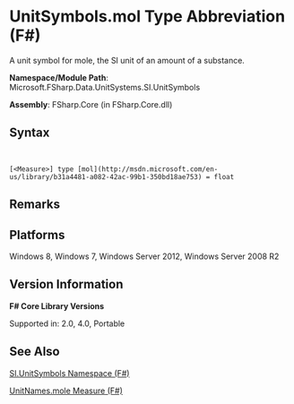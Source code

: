 # UnitSymbols.mol Type Abbreviation (F#)

A unit symbol for mole, the SI unit of an amount of a substance.

**Namespace/Module Path**: Microsoft.FSharp.Data.UnitSystems.SI.UnitSymbols

**Assembly**: FSharp.Core (in FSharp.Core.dll)


## Syntax


```


[<Measure>] type [mol](http://msdn.microsoft.com/en-us/library/b31a4481-a082-42ac-99b1-350bd18ae753) = float

```



## Remarks

## Platforms
Windows 8, Windows 7, Windows Server 2012, Windows Server 2008 R2


## Version Information
**F# Core Library Versions**

Supported in: 2.0, 4.0, Portable




## See Also
[SI.UnitSymbols Namespace &#40;F&#35;&#41;](SI.UnitSymbols-Namespace-%28FSharp%29.md)

[UnitNames.mole Measure &#40;F&#35;&#41;](UnitNames.mole-Measure-%28FSharp%29.md)

